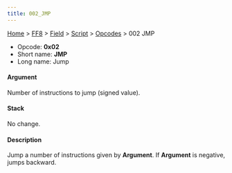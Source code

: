 ```yaml
---
title: 002_JMP
---
```


[Home](../../../../index.md) > [FF8](../../../../FF8.md) > [Field](../../../Field.md) > [Script](../../Script.md) > [Opcodes](../Opcodes.md) > 002 JMP

-   Opcode: **0x02**
-   Short name: **JMP**
-   Long name: Jump

#### Argument

Number of instructions to jump (signed value).

#### Stack

No change.

#### Description

Jump a number of instructions given by **Argument**. If **Argument** is negative, jumps backward.
